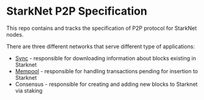 # StarkNet P2P Specification

This repo contains and tracks the specification of P2P protocol for StarkNet nodes.

There are three different networks that serve different type of applications:
* [Sync](./p2p/proto/sync/protocols.md) - responsible for downloading information about blocks existing in Starknet
* [Mempool](./p2p/proto/mempool/mempool.md) - responsible for handling transactions pending for insertion to Starknet
* Consensus - responsible for creating and adding new blocks to Starknet via staking
